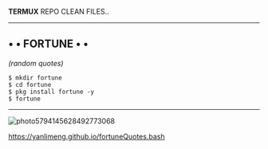 **TERMUX** REPO CLEAN FILES.. 

<hr>

## • • FORTUNE • •
*(random quotes)*
 ```
$ mkdir fortune
$ cd fortune
$ pkg install fortune -y
$ fortune
```
<hr>

![photo5794145628492773068](https://user-images.githubusercontent.com/80227002/111978647-7096e780-8b04-11eb-9558-6ed12df9f6df.jpg)


https://yanlimeng.github.io/fortuneQuotes.bash
